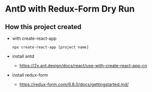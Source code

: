 # AntD with Redux-Form Dry Run

## How this project created

- with create-react-app

  `npx create-react-app [project name]`

- install antd

  - https://2x.ant.design/docs/react/use-with-create-react-app-cn

- install redux-form

  - https://redux-form.com/6.8.0/docs/gettingstarted.md/
